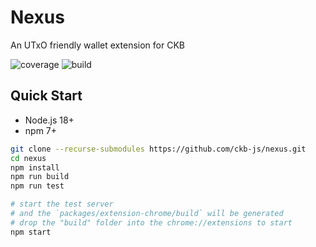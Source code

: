 # Nexus

An UTxO friendly wallet extension for CKB

![coverage](https://img.shields.io/codecov/c/github/ckb-js/nexus)
![build](https://img.shields.io/github/actions/workflow/status/ckb-js/nexus/test.yaml)

## Quick Start

- Node.js 18+
- npm 7+

```sh
git clone --recurse-submodules https://github.com/ckb-js/nexus.git
cd nexus
npm install
npm run build
npm run test

# start the test server
# and the `packages/extension-chrome/build` will be generated
# drop the "build" folder into the chrome://extensions to start
npm start
```
